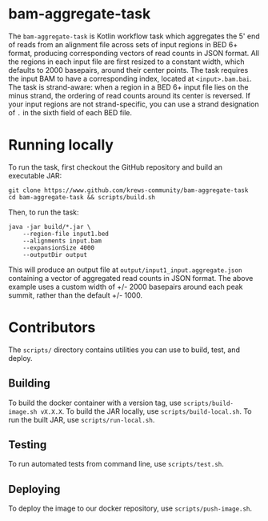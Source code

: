 # bam-aggregate-task
The `bam-aggregate-task` is Kotlin workflow task which aggregates the 5' end of reads from an alignment file across sets of input
regions in BED 6+ format, producing corresponding vectors of read counts in JSON format. All the regions in each input file are
first resized to a constant width, which defaults to 2000 basepairs, around their center points. The task requires the input BAM
to have a corresponding index, located at `<input>.bam.bai`. The task is strand-aware: when a region in a BED 6+ input file lies
on the minus strand, the ordering of read counts around its center is reversed. If your input regions are not strand-specific, you
can use a strand designation of `.` in the sixth field of each BED file.

# Running locally
To run the task, first checkout the GitHub repository and build an executable JAR:

```
git clone https://www.github.com/krews-community/bam-aggregate-task
cd bam-aggregate-task && scripts/build.sh
```

Then, to run the task:

```
java -jar build/*.jar \
    --region-file input1.bed
    --alignments input.bam
    --expansionSize 4000
    --outputDir output
```

This will produce an output file at `output/input1_input.aggregate.json` containing a vector of aggregated read counts in JSON format.
The above example uses a custom width of +/- 2000 basepairs around each peak summit, rather than the default +/- 1000.

# Contributors

The `scripts/` directory contains utilities you can use to build, test, and deploy.

## Building
To build the docker container with a version tag, use `scripts/build-image.sh vX.X.X`. To build the JAR locally, use `scripts/build-local.sh`.
To run the built JAR, use `scripts/run-local.sh`.

## Testing
To run automated tests from command line, use `scripts/test.sh`.

## Deploying
To deploy the image to our docker repository, use `scripts/push-image.sh`.
